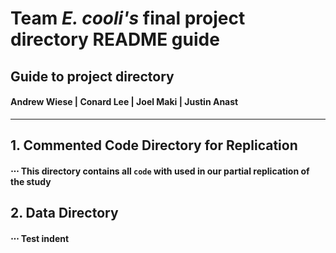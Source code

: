 # Team _E. cooli's_ final project directory README guide
## Guide to project directory
#### Andrew Wiese | Conard Lee | Joel Maki | Justin Anast  
----

## 1. Commented Code Directory for Replication
#### ⋅⋅⋅ This directory contains all ` code ` with used in our partial replication of the study

## 2. Data Directory
#### ⋅⋅⋅ Test indent

